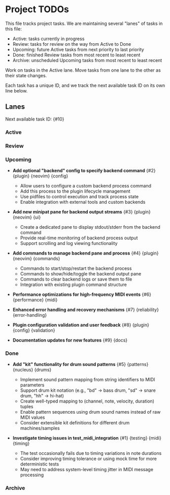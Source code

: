 # Project TODOs

This file tracks project tasks. We are maintaining several "lanes" of tasks in this file:

- Active: tasks currently in progress
- Review: tasks for review on the way from Active to Done
- Upcoming: future Active tasks from next priority to last priority
- Done: finished Review tasks from most recent to least recent
- Archive: unscheduled Upcoming tasks from most recent to least recent

Work on tasks in the Active lane. Move tasks from one lane to the other as their state changes.

Each task has a unique ID, and we track the next available task ID on its own line below.

## Lanes

Next available task ID: {#10}

### Active

### Review

### Upcoming

- **Add optional "backend" config to specify backend command** {#2} {plugin} {neovim} {config}
  - Allow users to configure a custom backend process command
  - Add this process to the plugin lifecycle management
  - Use pidfiles to control execution and track process state
  - Enable integration with external tools and custom backends

- **Add new minipat pane for backend output streams** {#3} {plugin} {neovim} {ui}
  - Create a dedicated pane to display stdout/stderr from the backend command
  - Provide real-time monitoring of backend process output
  - Support scrolling and log viewing functionality

- **Add commands to manage backend pane and process** {#4} {plugin} {neovim} {commands}
  - Commands to start/stop/restart the backend process
  - Commands to show/hide/toggle the backend output pane
  - Commands to clear backend logs or save them to file
  - Integration with existing plugin command structure

- **Performance optimizations for high-frequency MIDI events** {#6} {performance} {midi}

- **Enhanced error handling and recovery mechanisms** {#7} {reliability} {error-handling}

- **Plugin configuration validation and user feedback** {#8} {plugin} {config} {validation}

- **Documentation updates for new features** {#9} {docs}

### Done

- **Add "kit" functionality for drum sound patterns** {#5} {patterns} {nucleus} {drums}
  - Implement sound pattern mapping from string identifiers to MIDI parameters
  - Support drum kit notation (e.g., "bd" → bass drum, "sd" → snare drum, "hh" → hi-hat)
  - Create well-typed mapping to (channel, note, velocity, duration) tuples
  - Enable pattern sequences using drum sound names instead of raw MIDI values
  - Consider extensible kit definitions for different drum machines/samples

- **Investigate timing issues in test_midi_integration** {#1} {testing} {midi} {timing}
  - The test occasionally fails due to timing variations in note durations
  - Consider improving timing tolerance or using mock time for more deterministic tests
  - May need to address system-level timing jitter in MIDI message processing

### Archive
